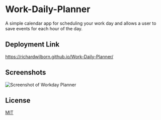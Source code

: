 # Work-Daily-Planner

A simple calendar app for scheduling your work day
and allows a user to save events for each hour of the day.


## Deployment Link

https://richardwilborn.github.io/Work-Daily-Planner/

## Screenshots

![Screenshot of Workday Planner](https://user-images.githubusercontent.com/45742979/197602069-f21335e3-867e-4462-b4f9-26651c8ab996.png)


## License

[MIT](https://choosealicense.com/licenses/mit/)
